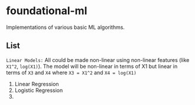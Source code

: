 # foundational-ml
Implementations of various basic ML algorithms.

## List
`Linear Models:`
All could be made non-linear using non-linear features (like `X1^2`, `log(X1)`). The model will be non-linear in terms of 
X1 but linear in terms of `X3` and `X4` where `X3 = X1^2` and `X4 = log(X1)`
1. Linear Regression
2. Logistic Regression
3. 